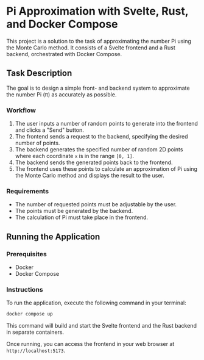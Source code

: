 # Pi Approximation with Svelte, Rust, and Docker Compose

This project is a solution to the task of approximating the number Pi using the Monte Carlo method. It consists of a Svelte frontend and a Rust backend, orchestrated with Docker Compose.

## Task Description

The goal is to design a simple front- and backend system to approximate the number Pi (π) as accurately as possible.

### Workflow

1.  The user inputs a number of random points to generate into the frontend and clicks a "Send" button.
2.  The frontend sends a request to the backend, specifying the desired number of points.
3.  The backend generates the specified number of random 2D points where each coordinate `x` is in the range `[0, 1]`.
4.  The backend sends the generated points back to the frontend.
5.  The frontend uses these points to calculate an approximation of Pi using the Monte Carlo method and displays the result to the user.

### Requirements

-   The number of requested points must be adjustable by the user.
-   The points must be generated by the backend.
-   The calculation of Pi must take place in the frontend.

## Running the Application

### Prerequisites

-   Docker
-   Docker Compose

### Instructions

To run the application, execute the following command in your terminal:

```bash
docker compose up
```

This command will build and start the Svelte frontend and the Rust backend in separate containers.

Once running, you can access the frontend in your web browser at `http://localhost:5173`.
